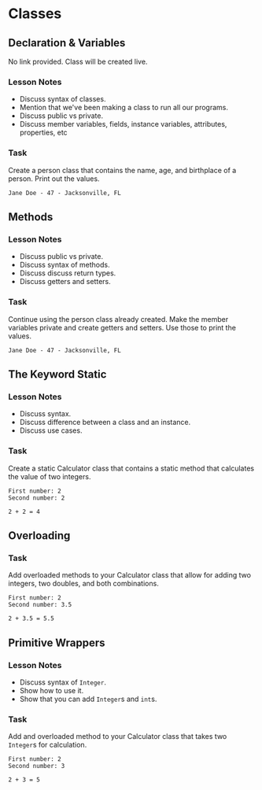 # Classes

## Declaration & Variables

No link provided. Class will be created live.

### Lesson Notes

- Discuss syntax of classes.
- Mention that we've been making a class to run all our programs.
- Discuss public vs private.
- Discuss member variables, fields, instance variables, attributes, properties, etc

### Task

Create a person class that contains the name, age, and birthplace of a person. Print out the values.

```
Jane Doe - 47 - Jacksonville, FL
```

## Methods

### Lesson Notes

- Discuss public vs private.
- Discuss syntax of methods.
- Discuss discuss return types.
- Discuss getters and setters.

### Task

Continue using the person class already created. Make the member variables private and create getters and setters. Use those to print the values.

```
Jane Doe - 47 - Jacksonville, FL
```

## The Keyword Static

### Lesson Notes

- Discuss syntax.
- Discuss difference between a class and an instance.
- Discuss use cases.

### Task

Create a static Calculator class that contains a static method that calculates the value of two integers.

```
First number: 2
Second number: 2

2 + 2 = 4
```

## Overloading

### Task

Add overloaded methods to your Calculator class that allow for adding two integers, two doubles, and both combinations.

```
First number: 2
Second number: 3.5

2 + 3.5 = 5.5
```

## Primitive Wrappers

### Lesson Notes

- Discuss syntax of `Integer`.
- Show how to use it.
- Show that you can add `Integer`s and `int`s.

### Task

Add and overloaded method to your Calculator class that takes two `Integer`s for calculation.

```
First number: 2
Second number: 3

2 + 3 = 5
```